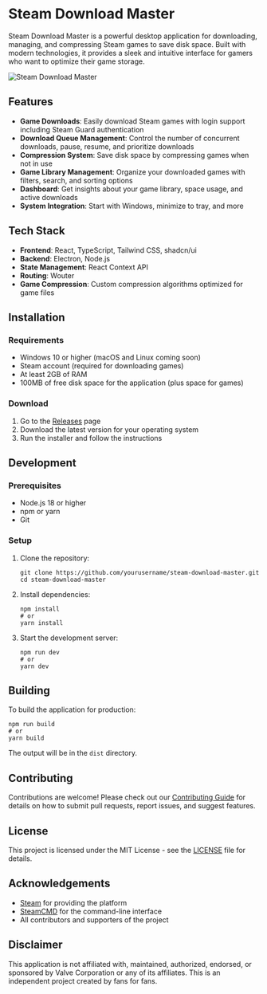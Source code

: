 # Steam Download Master

Steam Download Master is a powerful desktop application for downloading, managing, and compressing Steam games to save disk space. Built with modern technologies, it provides a sleek and intuitive interface for gamers who want to optimize their game storage.

![Steam Download Master](./client/public/screenshot.png)

## Features

- **Game Downloads**: Easily download Steam games with login support including Steam Guard authentication
- **Download Queue Management**: Control the number of concurrent downloads, pause, resume, and prioritize downloads
- **Compression System**: Save disk space by compressing games when not in use
- **Game Library Management**: Organize your downloaded games with filters, search, and sorting options
- **Dashboard**: Get insights about your game library, space usage, and active downloads
- **System Integration**: Start with Windows, minimize to tray, and more

## Tech Stack

- **Frontend**: React, TypeScript, Tailwind CSS, shadcn/ui
- **Backend**: Electron, Node.js
- **State Management**: React Context API
- **Routing**: Wouter
- **Game Compression**: Custom compression algorithms optimized for game files

## Installation

### Requirements

- Windows 10 or higher (macOS and Linux coming soon)
- Steam account (required for downloading games)
- At least 2GB of RAM
- 100MB of free disk space for the application (plus space for games)

### Download

1. Go to the [Releases](https://github.com/yourusername/steam-download-master/releases) page
2. Download the latest version for your operating system
3. Run the installer and follow the instructions

## Development

### Prerequisites

- Node.js 18 or higher
- npm or yarn
- Git

### Setup

1. Clone the repository:
   ```
   git clone https://github.com/yourusername/steam-download-master.git
   cd steam-download-master
   ```

2. Install dependencies:
   ```
   npm install
   # or
   yarn install
   ```

3. Start the development server:
   ```
   npm run dev
   # or
   yarn dev
   ```

## Building

To build the application for production:

```
npm run build
# or
yarn build
```

The output will be in the `dist` directory.

## Contributing

Contributions are welcome! Please check out our [Contributing Guide](CONTRIBUTING.md) for details on how to submit pull requests, report issues, and suggest features.

## License

This project is licensed under the MIT License - see the [LICENSE](LICENSE) file for details.

## Acknowledgements

- [Steam](https://store.steampowered.com/) for providing the platform
- [SteamCMD](https://developer.valvesoftware.com/wiki/SteamCMD) for the command-line interface
- All contributors and supporters of the project

## Disclaimer

This application is not affiliated with, maintained, authorized, endorsed, or sponsored by Valve Corporation or any of its affiliates. This is an independent project created by fans for fans. 
